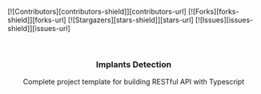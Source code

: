 <div id="top"></div>

[![Contributors][contributors-shield]][contributors-url]
[![Forks][forks-shield]][forks-url]
[![Stargazers][stars-shield]][stars-url]
[![Issues][issues-shield]][issues-url]

<br />
<div align="center">
  <h3 align="center">Implants Detection</h3>

  <p align="center">
    Complete project template for building RESTful API with Typescript
   
</div>

